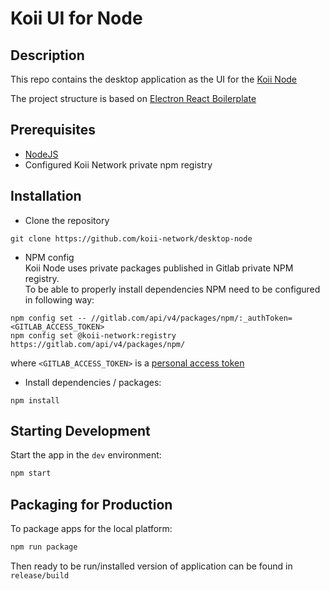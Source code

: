 # Koii UI for Node

## Description

This repo contains the desktop application as the UI for the [Koii Node](https://github.com/koii-network/node)

The project structure is based on [Electron React Boilerplate](https://electron-react-boilerplate.js.org)

## Prerequisites

- [NodeJS](https://nodejs.org/en/)
- Configured Koii Network private npm registry

## Installation

- Clone the repository

```
git clone https://github.com/koii-network/desktop-node
```

- NPM config\
  Koii Node uses private packages published in Gitlab private NPM registry.\
  To be able to properly install dependencies NPM need to be configured in following way:

```
npm config set -- //gitlab.com/api/v4/packages/npm/:_authToken=<GITLAB_ACCESS_TOKEN>
npm config set @koii-network:registry https://gitlab.com/api/v4/packages/npm/
```

where `<GITLAB_ACCESS_TOKEN>` is a [personal access token](https://docs.gitlab.com/ee/user/profile/personal_access_tokens.html)

- Install dependencies / packages:

```
npm install
```

## Starting Development

Start the app in the `dev` environment:

```bash
npm start
```

## Packaging for Production

To package apps for the local platform:

```bash
npm run package
```

Then ready to be run/installed version of application can be found in `release/build`
